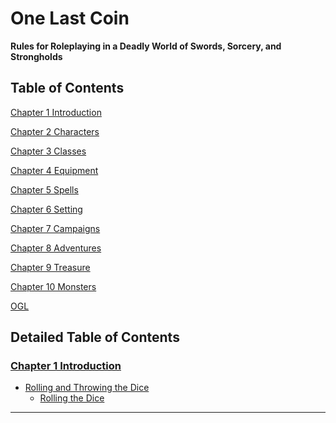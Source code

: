 # One Last Coin

**Rules for Roleplaying in a Deadly World of Swords, Sorcery, and Strongholds**


## Table of Contents

[Chapter 1 Introduction](Chapter01.md#chapter-1-introduction)

[Chapter 2 Characters](Chapter02.md#chapter-2-characters)

[Chapter 3 Classes](Chapter03.md#chapter-3-classes)

[Chapter 4 Equipment](Chapter04.md#chapter-4-equipment)

[Chapter 5 Spells](Chapter05.md#chapter-5-spells)

[Chapter 6 Setting](Chapter06.md#chapter-6-setting)

[Chapter 7 Campaigns](Chapter07.md#chapter-7-campaigns)

[Chapter 8 Adventures](Chapter08.md#chapter-8-monsters)

[Chapter 9 Treasure](Chapter09.md#chapter-9-treasure)

[Chapter 10 Monsters](Chapter10.md#chapter-10-monsters)

[OGL](OGL.md#open-game-license)


## Detailed Table of Contents

### [Chapter 1 Introduction](Chapter01.md#chapter-1-introduction)

- [Rolling and Throwing the Dice](Chapter01.md#rolling-and-throwing-the-dice)
  - [Rolling the Dice](Chapter01.md#rolling-the-dice)

* * *

